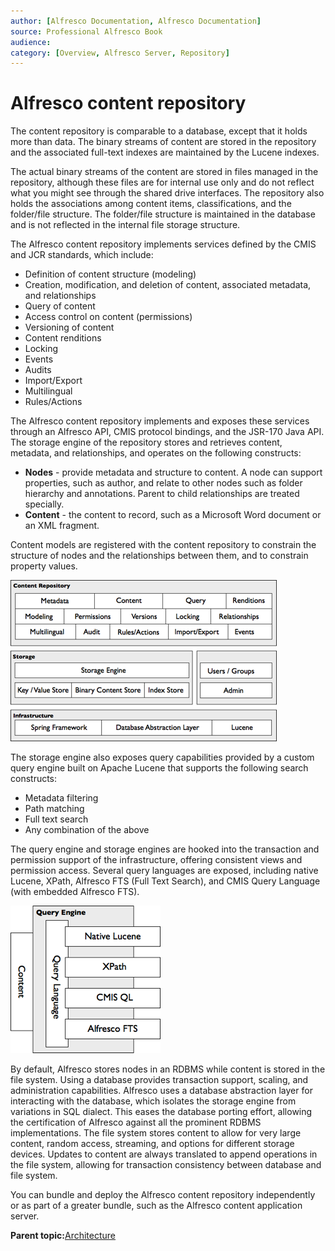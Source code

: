 ```yaml
---
author: [Alfresco Documentation, Alfresco Documentation]
source: Professional Alfresco Book
audience: 
category: [Overview, Alfresco Server, Repository]
---
```


# Alfresco content repository

The content repository is comparable to a database, except that it holds more than data. The binary streams of content are stored in the repository and the associated full-text indexes are maintained by the Lucene indexes.

The actual binary streams of the content are stored in files managed in the repository, although these files are for internal use only and do not reflect what you might see through the shared drive interfaces. The repository also holds the associations among content items, classifications, and the folder/file structure. The folder/file structure is maintained in the database and is not reflected in the internal file storage structure.

The Alfresco content repository implements services defined by the CMIS and JCR standards, which include:

-   Definition of content structure \(modeling\)
-   Creation, modification, and deletion of content, associated metadata, and relationships
-   Query of content
-   Access control on content \(permissions\)
-   Versioning of content
-   Content renditions
-   Locking
-   Events
-   Audits
-   Import/Export
-   Multilingual
-   Rules/Actions

The Alfresco content repository implements and exposes these services through an Alfresco API, CMIS protocol bindings, and the JSR-170 Java API. The storage engine of the repository stores and retrieves content, metadata, and relationships, and operates on the following constructs:

-   **Nodes** - provide metadata and structure to content. A node can support properties, such as author, and relate to other nodes such as folder hierarchy and annotations. Parent to child relationships are treated specially.
-   **Content** - the content to record, such as a Microsoft Word document or an XML fragment.

Content models are registered with the content repository to constrain the structure of nodes and the relationships between them, and to constrain property values.

![](../images/2-3.png)

The storage engine also exposes query capabilities provided by a custom query engine built on Apache Lucene that supports the following search constructs:

-   Metadata filtering
-   Path matching
-   Full text search
-   Any combination of the above

The query engine and storage engines are hooked into the transaction and permission support of the infrastructure, offering consistent views and permission access. Several query languages are exposed, including native Lucene, XPath, Alfresco FTS \(Full Text Search\), and CMIS Query Language \(with embedded Alfresco FTS\).

![](../images/2-4.png)

By default, Alfresco stores nodes in an RDBMS while content is stored in the file system. Using a database provides transaction support, scaling, and administration capabilities. Alfresco uses a database abstraction layer for interacting with the database, which isolates the storage engine from variations in SQL dialect. This eases the database porting effort, allowing the certification of Alfresco against all the prominent RDBMS implementations. The file system stores content to allow for very large content, random access, streaming, and options for different storage devices. Updates to content are always translated to append operations in the file system, allowing for transaction consistency between database and file system.

You can bundle and deploy the Alfresco content repository independently or as part of a greater bundle, such as the Alfresco content application server.

**Parent topic:**[Architecture](../concepts/alfresco-arch-about.md)

